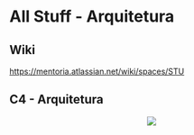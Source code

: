 # All Stuff - Arquitetura

## Wiki
https://mentoria.atlassian.net/wiki/spaces/STU

## C4 - Arquitetura

<p align="center">
<img src="https://github.com/juliospassky/allstuff-arquitetura/tree/main/diagramas_imagens/C4-level1.png">
</p>
